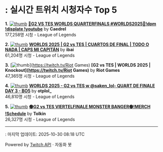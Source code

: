 # : 실시간 트위치 시청자수 Top 5

**1.** [![thumb](https://static-cdn.jtvnw.net/previews-ttv/live_user_caedrel-320x180.jpg)](https://twitch.tv/Caedrel)
**[🔴G2 VS TES WORLDS QUARTERFINALS #WORLDS2025🔴!dpm !displate !youtube](https://twitch.tv/Caedrel)** by **Caedrel**<br>177,258명 시청  - League of Legends

**2.** [![thumb](https://static-cdn.jtvnw.net/previews-ttv/live_user_ibai-320x180.jpg)](https://twitch.tv/ibai)
**[WORLDS 2025 | G2 vs TES | CUARTOS DE FINAL | TODO O NADA | CAPS MI CAPITÁN](https://twitch.tv/ibai)** by **ibai**<br>61,204명 시청  - League of Legends

**3.** [![thumb](https://static-cdn.jtvnw.net/previews-ttv/live_user_riotgames-320x180.jpg)](https://twitch.tv/Riot Games)
**[G2 vs TES | WORLDS 2025 | Knockout](https://twitch.tv/Riot Games)** by **Riot Games**<br>47,365명 시청  - League of Legends

**4.** [![thumb](https://static-cdn.jtvnw.net/previews-ttv/live_user_otplol_-320x180.jpg)](https://twitch.tv/otplol_)
**[WORLDS 2025 - G2 vs TES w @saken_lol- QUART DE FINALE DAY 3 - BO5](https://twitch.tv/otplol_)** by **otplol_**<br>46,810명 시청  - League of Legends

**5.** [![thumb](https://static-cdn.jtvnw.net/previews-ttv/live_user_tolkin-320x180.jpg)](https://twitch.tv/Tolkin)
**[🟢G2 vs TES VIERTELFINALE MONSTER BANGER🟢!MERCH !Schedule](https://twitch.tv/Tolkin)** by **Tolkin**<br>26,327명 시청  - League of Legends


---
: 마지막 업데이트: 2025-10-30 08:18 UTC

Powered by [Twitch API](https://dev.twitch.tv/docs/api/reference) · 자동화 봇